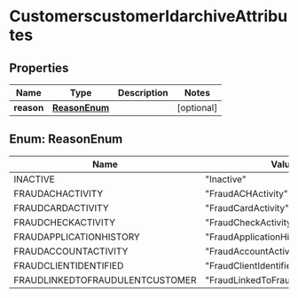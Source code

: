 # CustomerscustomerIdarchiveAttributes

## Properties
Name | Type | Description | Notes
------------ | ------------- | ------------- | -------------
**reason** | [**ReasonEnum**](#ReasonEnum) |  |  [optional]

<a name="ReasonEnum"></a>
## Enum: ReasonEnum
Name | Value
---- | -----
INACTIVE | &quot;Inactive&quot;
FRAUDACHACTIVITY | &quot;FraudACHActivity&quot;
FRAUDCARDACTIVITY | &quot;FraudCardActivity&quot;
FRAUDCHECKACTIVITY | &quot;FraudCheckActivity&quot;
FRAUDAPPLICATIONHISTORY | &quot;FraudApplicationHistory&quot;
FRAUDACCOUNTACTIVITY | &quot;FraudAccountActivity&quot;
FRAUDCLIENTIDENTIFIED | &quot;FraudClientIdentified&quot;
FRAUDLINKEDTOFRAUDULENTCUSTOMER | &quot;FraudLinkedToFraudulentCustomer&quot;
